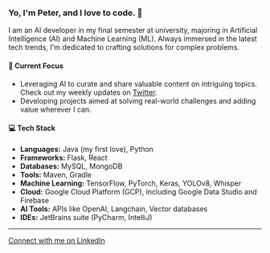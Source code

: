 ### Yo, I'm Peter, and I love to code. 🚀
I am an AI developer in my final semester at university, majoring in Artificial Intelligence (AI) and Machine Learning (ML). Always immersed in the latest tech trends, I'm dedicated to crafting solutions for complex problems.

#### 🎯 Current Focus
- Leveraging AI to curate and share valuable content on intriguing topics. Check out my weekly updates on [Twitter](https://twitter.com/peterpreketes).
- Developing projects aimed at solving real-world challenges and adding value wherever I can.

#### 💻 Tech Stack
- **Languages:** Java (my first love), Python
- **Frameworks:** Flask, React
- **Databases:** MySQL, MongoDB
- **Tools:** Maven, Gradle
- **Machine Learning:** TensorFlow, PyTorch, Keras, YOLOv8, Whisper
- **Cloud:** Google Cloud Platform (GCP), including Google Data Studio and Firebase
- **AI Tools:** APIs like OpenAI, Langchain, Vector databases
- **IDEs:** JetBrains suite (PyCharm, IntelliJ)

---

[Connect with me on LinkedIn](https://www.linkedin.com/in/peter-p-ab6b3b208/)

